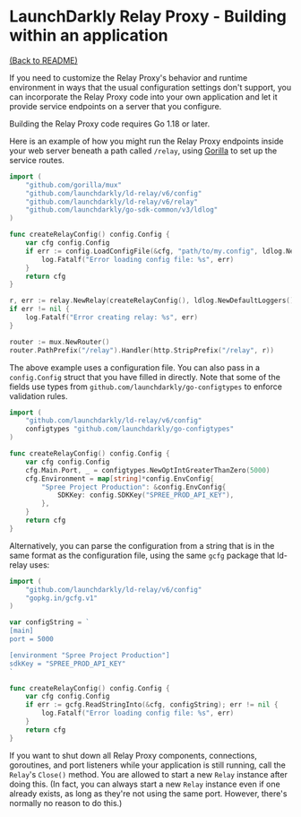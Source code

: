# LaunchDarkly Relay Proxy - Building within an application

[(Back to README)](../README.md)

If you need to customize the Relay Proxy's behavior and runtime environment in ways that the usual configuration settings don't support, you can incorporate the Relay Proxy code into your own application and let it provide service endpoints on a server that you configure.

Building the Relay Proxy code requires Go 1.18 or later.

Here is an example of how you might run the Relay Proxy endpoints inside your web server beneath a path called `/relay`, using [Gorilla](https://github.com/gorilla/mux) to set up the service routes.

```go
import (
    "github.com/gorilla/mux"
    "github.com/launchdarkly/ld-relay/v6/config"
    "github.com/launchdarkly/ld-relay/v6/relay"
    "github.com/launchdarkly/go-sdk-common/v3/ldlog"
)

func createRelayConfig() config.Config {
    var cfg config.Config
    if err := config.LoadConfigFile(&cfg, "path/to/my.config", ldlog.NewDefaultLoggers()); err != nil {
        log.Fatalf("Error loading config file: %s", err)
    }
    return cfg
}

r, err := relay.NewRelay(createRelayConfig(), ldlog.NewDefaultLoggers(), nil)
if err != nil {
    log.Fatalf("Error creating relay: %s", err)
}

router := mux.NewRouter()
router.PathPrefix("/relay").Handler(http.StripPrefix("/relay", r))
```

The above example uses a configuration file. You can also pass in a `config.Config` struct that you have filled in directly. Note that some of the fields use types from `github.com/launchdarkly/go-configtypes` to enforce validation rules.

```go
import (
    "github.com/launchdarkly/ld-relay/v6/config"
    configtypes "github.com/launchdarkly/go-configtypes"
)

func createRelayConfig() config.Config {
    var cfg config.Config
    cfg.Main.Port, _ = configtypes.NewOptIntGreaterThanZero(5000)
    cfg.Environment = map[string]*config.EnvConfig{
        "Spree Project Production": &config.EnvConfig{
            SDKKey: config.SDKKey("SPREE_PROD_API_KEY"),
        },
    }
    return cfg
}
```

Alternatively, you can parse the configuration from a string that is in the same format as the configuration file, using the same `gcfg` package that ld-relay uses:

```go
import (
    "github.com/launchdarkly/ld-relay/v6/config"
    "gopkg.in/gcfg.v1"
)

var configString = `
[main]
port = 5000

[environment "Spree Project Production"]
sdkKey = "SPREE_PROD_API_KEY"
`

func createRelayConfig() config.Config {
    var cfg config.Config
    if err := gcfg.ReadStringInto(&cfg, configString); err != nil {
        log.Fatalf("Error loading config file: %s", err)
    }
    return cfg
}
```

If you want to shut down all Relay Proxy components, connections, goroutines, and port listeners while your application is still running, call the `Relay`'s `Close()` method. You are allowed to start a new `Relay` instance after doing this. (In fact, you can always start a new `Relay` instance even if one already exists, as long as they're not using the same port. However, there's normally no reason to do this.)
